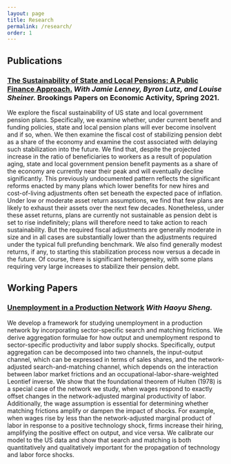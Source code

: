 ```yaml
---
layout: page
title: Research
permalink: /research/
order: 1
---
```


## Publications

### [The Sustainability of State and Local Pensions: A Public Finance Approach.](https://www.brookings.edu/wp-content/uploads/2021/03/15872-BPEA-SP21_WEB_Lenney-et-al.pdf) *With Jamie Lenney, Byron Lutz, and Louise Sheiner.* Brookings Papers on Economic Activity, Spring 2021.

We explore the fiscal sustainability of US state and local government pension plans. Specifically, we examine whether, under current benefit and funding policies, state and local pension plans will ever become insolvent and if so, when. We then examine the fiscal cost of stabilizing pension debt as a share of the economy and examine the cost associated with delaying such stabilization into the future. We find that, despite the projected increase in the ratio of beneficiaries to workers as a result of population aging, state and local government pension benefit payments as a share of the economy are currently near their peak and will eventually decline significantly. This previously undocumented pattern reflects the significant reforms enacted by many plans which lower benefits for new hires and cost-of-living adjustments often set beneath the expected pace of inflation. Under low or moderate asset return assumptions, we find that few plans are likely to exhaust their assets over the next few decades. Nonetheless, under these asset returns, plans are currently not sustainable as pension debt is set to rise indefinitely; plans will therefore need to take action to reach sustainability. But the required fiscal adjustments are generally moderate in size and in all cases are substantially lower than the adjustments required under the typical full prefunding benchmark. We also find generally modest returns, if any, to starting this stabilization process now versus a decade in the future. Of course, there is significant heterogeneity, with some plans requiring very large increases to stabilize their pension debt.

## Working Papers

### [Unemployment in a Production Network](https://papers.ssrn.com/sol3/papers.cfm?abstract_id=4449027) *With Haoyu Sheng.*

We develop a framework for studying unemployment in a production network by incorporating sector-specific search and matching frictions. We derive aggregation formulae for how output and unemployment respond to sector-specific productivity and labor supply shocks. Specifically, output aggregation can be decomposed into two channels, the input-output channel, which can be expressed in terms of sales shares, and the network-adjusted search-and-matching channel, which depends on the interaction between labor market frictions and an occupational-labor-share-weighted Leontief inverse. We show that the foundational theorem of Hulten (1978) is a special case of the network we study, when wages respond to exactly offset changes in the network-adjusted marginal productivity of labor. Additionally, the wage assumption is essential for determining whether matching frictions amplify or dampen the impact of shocks. For example, when wages rise by less than the network-adjusted marginal product of labor in response to a positive technology shock, firms increase their hiring, amplifying the positive effect on output, and vice versa.  We calibrate our model to the US data and show that search and matching is both quantitatively and qualitatively important for the propagation of technology and labor force shocks.
